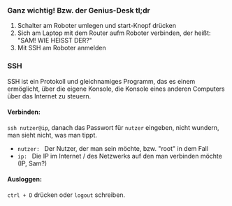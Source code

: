 ### Ganz wichtig! Bzw. der Genius-Desk tl;dr
1. Schalter am Roboter umlegen und start-Knopf drücken
2. Sich am Laptop mit dem Router aufm Roboter verbinden, der heißt: "SAM! WIE HEISST DER?"
3. Mit SSH am Roboter anmelden

### SSH
SSH ist ein Protokoll und gleichnamiges Programm, das es einem ermöglicht, über die eigene Konsole,
die Konsole eines anderen Computers über das Internet zu steuern.

#### Verbinden:
``ssh nutzer@ip``, danach das Passwort für ``nutzer`` eingeben, nicht wundern,
man sieht nicht, was man tippt.

 - ``nutzer: `` Der Nutzer, der man sein möchte, bzw. "root" in dem Fall
 - ``ip: `` Die IP im Internet / des Netzwerks auf den man verbinden möchte (IP, Sam?)

#### Ausloggen:
``ctrl + D`` drücken oder ``logout`` schreiben.
